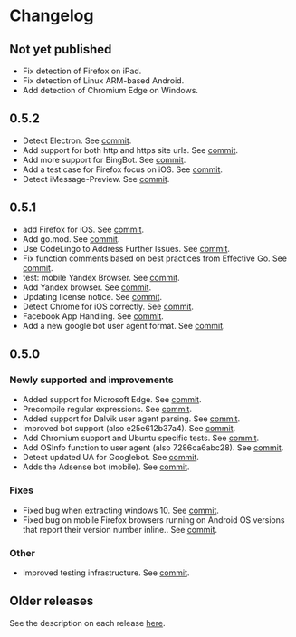 # Changelog

## Not yet published

- Fix detection of Firefox on iPad.
- Fix detection of Linux ARM-based Android.
- Add detection of Chromium Edge on Windows.

## 0.5.2

- Detect Electron. See [commit](https://github.com/mssola/user_agent/commit/1a36963d74c0efca7de80dc7518a0958c66b3c4f).
- Add support for both http and https site urls. See [commit](https://github.com/mssola/user_agent/commit/d78bf2c5886a0ab7e1cf90b68c808fe3e3ab6f8c).
- Add more support for BingBot. See [commit](https://github.com/mssola/user_agent/commit/c6402a7b8aefdc4acfbf1e7f3b43eac0b266e49e).
- Add a test case for Firefox focus on iOS. See [commit](https://github.com/mssola/user_agent/commit/a1e9c19d5a6887a17cef1d249118ccbd45cf4c0b).
- Detect iMessage-Preview. See [commit](https://github.com/mssola/user_agent/commit/e8f5e19ded9711ee1f4b43218b9d57d00ef5c26a).

## 0.5.1

- add Firefox for iOS. See [commit](https://github.com/mssola/user_agent/commit/00a868fa17e7).
- Add go.mod. See [commit](https://github.com/mssola/user_agent/commit/8c16c37f4e07).
- Use CodeLingo to Address Further Issues. See [commit](https://github.com/mssola/user_agent/commit/7e313fc62553).
- Fix function comments based on best practices from Effective Go. See [commit](https://github.com/mssola/user_agent/commit/95b0c164394f).
- test: mobile Yandex Browser. See [commit](https://github.com/mssola/user_agent/commit/1df9e04ee4f5).
- Add Yandex browser. See [commit](https://github.com/mssola/user_agent/commit/6eb76c60b5e8).
- Updating license notice. See [commit](https://github.com/mssola/user_agent/commit/8b3999083770).
- Detect Chrome for iOS correctly. See [commit](https://github.com/mssola/user_agent/commit/82f141dea4a8).
- Facebook App Handling. See [commit](https://github.com/mssola/user_agent/commit/5723c361ed97).
- Add a new google bot user agent format. See [commit](https://github.com/mssola/user_agent/commit/57c32981bd5f).

## 0.5.0

### Newly supported and improvements

- Added support for Microsoft Edge. See [commit](https://github.com/mssola/user_agent/commit/f659b9863849).
- Precompile regular expressions. See [commit](https://github.com/mssola/user_agent/commit/783ec61292ae).
- Added support for Dalvik user agent parsing. See [commit](https://github.com/mssola/user_agent/commit/78413629666f).
- Improved bot support (also e25e612b37a4). See [commit](https://github.com/mssola/user_agent/commit/0319fcf00bfd).
- Add Chromium support and Ubuntu specific tests. See [commit](https://github.com/mssola/user_agent/commit/6e7843e05771).
- Add OSInfo function to user agent (also 7286ca6abc28). See [commit](https://github.com/mssola/user_agent/commit/3335cae017e7).
- Detect updated UA for Googlebot. See [commit](https://github.com/mssola/user_agent/commit/6fe362d7cd64).
- Adds the Adsense bot (mobile). See [commit](https://github.com/mssola/user_agent/commit/1438bfba89d7).

### Fixes

- Fixed bug when extracting windows 10. See [commit](https://github.com/mssola/user_agent/commit/8d86c2cf88bf).
- Fixed bug on mobile Firefox browsers running on Android OS versions that report their version number inline.. See [commit](https://github.com/mssola/user_agent/commit/9d00ff9e4202).

### Other

- Improved testing infrastructure. See [commit](https://github.com/mssola/user_agent/commit/63395b193f8812526305bec75ea7117262a124aa).

## Older releases

See the description on each release
[here](https://github.com/mssola/user_agent/releases).
